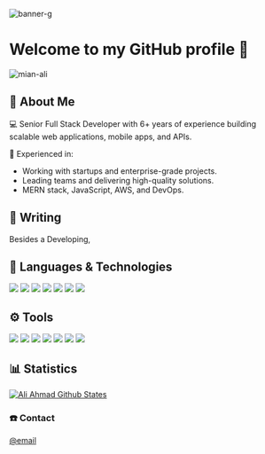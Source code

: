 
![banner-g](https://github.com/user-attachments/assets/8a785fa4-c1a1-4e64-8ffb-ad084c22e9bb)

# Welcome to my GitHub profile 🙌
<p align="left"> <img src="https://komarev.com/ghpvc/?username=mian-ali&label=Profile%20views&color=0e75b6&style=flat" alt="mian-ali" /> </p>

## 🫰 About Me

💻 Senior Full Stack Developer with 6+ years of experience building scalable web applications, mobile apps, and APIs.  

🚀 Experienced in:  
- Working with startups and enterprise-grade projects.  
- Leading teams and delivering high-quality solutions.  
- MERN stack, JavaScript, AWS, and DevOps.

## 📑 Writing
Besides a Developing,

## 🔨 Languages & Technologies
![](https://img.shields.io/badge/Code-JavaScript-informational?style=flat&color=informational&logo=javascript)
![](https://img.shields.io/badge/Code-TypeScript-informational?style=flat&color=blue&logo=typescript)
![](https://img.shields.io/badge/Code-Python-informational?style=flat&color=green&logo=python)
![](https://img.shields.io/badge/Code-React-informational?style=flat&color=informational&logo=react)
![](https://img.shields.io/badge/Code-Node.js-informational?style=flat&color=success&logo=node.js)
![](https://img.shields.io/badge/Code-NestJS-informational?style=flat&color=red&logo=nestjs)
![](https://img.shields.io/badge/Code-EcmaScript-informational?style=flat&color=jellow&logo=EcmaScript)


## ⚙️ Tools
![](https://img.shields.io/badge/Tool-Docker-informational?style=flat&color=warning&logo=docker)
![](https://img.shields.io/badge/Tool-Kubernetes-informational?style=flat&color=informational&logo=kubernetes)
![](https://img.shields.io/badge/Tool-AWS-informational?style=flat&color=orange&logo=amazon-aws)
![](https://img.shields.io/badge/Tool-Git-informational?style=flat&color=red&logo=git)
![](https://img.shields.io/badge/Tool-GitHub-informational?style=flat&color=black&logo=github)
![](https://img.shields.io/badge/Tool-Postman-informational?style=flat&color=warning&logo=postman)
![](https://img.shields.io/badge/Tool-VSCode-informational?style=flat&color=blue&logo=visual-studio-code)

## 📊 Statistics

[![Ali Ahmad Github States](https://github-readme-stats.vercel.app/api?username=mian-ali&show_icons=true&theme=dracula)](https://github.com/mian-ali/github-readme-stats)

### ☎️ Contact
[ @email ](mailto:dev.aleahmad@hotmail.com)
